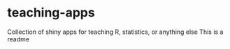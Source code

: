 # teaching-apps
Collection of shiny apps for teaching R, statistics, or anything else
This is a readme
